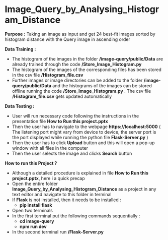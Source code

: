 # Image_Query_by_Analysing_Histogram_Distance

**Purpose :** Taking an image as input and get 24 best-fit images sorted by histogram distance with the Query image in ascending order

**Data Training :**
  - The histogram of the images in the folder **/image-query/public/Data** are already trained through the code **/Store_Image_Histogram.py**
  - The histogram of the images of the corresponding files has been stored in the csv file **/Histogram_file.csv**
  - Further images or image directories can be added to the folder **/image-query/public/Data** and the histograms of the images can be stored offline running the code **/Store_Image_Histogram.py** . The csv file **/Histogram_file.csv** gets updated automatically

**Data Testing :**
  - User will run necessary code following the instructions in the presentation file **How to Run this project.pptx**
  - Then the user has to navigate to the webpage **https://localhost:5000** ( The listening port might vary from device to device, the server port is the port displayed while running the python file **Flask-Server.py** )
  - Then the user has to click **Upload** button and this will open a pop-up window with all files in the computer
  - Then the user selects the image and clicks **Search** button

**How to run this Project ?**
  - Although a detailed procedure is explained in file **How to Run this project.pptx**, here i a quick precap
  - Open the entire folder **Image_Query_by_Analysing_Histogram_Distance** as a project in any text editor and navigate to this folder in terminal
  - If **Flask** is not installed, then it needs to be installed :
      - **pip install flask**
  - Open two terminals
  - In the first terminal put the following commands sequentially :
      - **cd image-query**
      - **npm run dev**
  - In the second terminal run **/Flask-Server.py**
